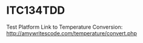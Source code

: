 # ITC134TDD
Test Platform
Link to Temperature Conversion: http://amywritescode.com/temperature/convert.php

